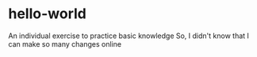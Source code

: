 # hello-world
An individual exercise to practice basic knowledge
So, I didn't know that I can make so many changes online
